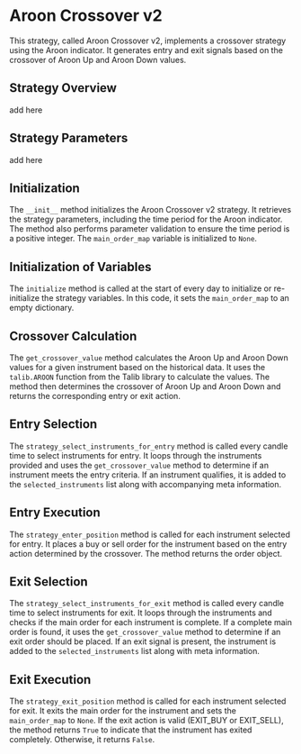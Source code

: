 # Aroon Crossover v2

This strategy, called Aroon Crossover v2, implements a crossover strategy using the Aroon indicator. It generates entry and exit signals based on the crossover of Aroon Up and Aroon Down values.

## Strategy Overview
add here

## Strategy Parameters
add here

## Initialization

The `__init__` method initializes the Aroon Crossover v2 strategy. It retrieves the strategy parameters, including the time period for the Aroon indicator. The method also performs parameter validation to ensure the time period is a positive integer. The `main_order_map` variable is initialized to `None`.

## Initialization of Variables

The `initialize` method is called at the start of every day to initialize or re-initialize the strategy variables. In this code, it sets the `main_order_map` to an empty dictionary.

## Crossover Calculation

The `get_crossover_value` method calculates the Aroon Up and Aroon Down values for a given instrument based on the historical data. It uses the `talib.AROON` function from the Talib library to calculate the values. The method then determines the crossover of Aroon Up and Aroon Down and returns the corresponding entry or exit action.

## Entry Selection

The `strategy_select_instruments_for_entry` method is called every candle time to select instruments for entry. It loops through the instruments provided and uses the `get_crossover_value` method to determine if an instrument meets the entry criteria. If an instrument qualifies, it is added to the `selected_instruments` list along with accompanying meta information.

## Entry Execution

The `strategy_enter_position` method is called for each instrument selected for entry. It places a buy or sell order for the instrument based on the entry action determined by the crossover. The method returns the order object.

## Exit Selection

The `strategy_select_instruments_for_exit` method is called every candle time to select instruments for exit. It loops through the instruments and checks if the main order for each instrument is complete. If a complete main order is found, it uses the `get_crossover_value` method to determine if an exit order should be placed. If an exit signal is present, the instrument is added to the `selected_instruments` list along with meta information.

## Exit Execution

The `strategy_exit_position` method is called for each instrument selected for exit. It exits the main order for the instrument and sets the `main_order_map` to `None`. If the exit action is valid (EXIT_BUY or EXIT_SELL), the method returns `True` to indicate that the instrument has exited completely. Otherwise, it returns `False`.

